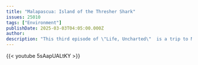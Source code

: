 ```yaml
---
title: "Malapascua: Island of the Thresher Shark"
issues: 25010
tags: ["Environment"]
publishDate: 2025-03-03T04:05:00.000Z
author: 
description: "This third episode of \"Life, Uncharted\"  is a trip to Malapascua Island in the Philippines to photograph the mesmerizing Pelagic Thresher Shark (Alopias pelagicus). Malapascua is the only spot in the world where this shark can be encountered daily, which is why it is flocked by divers from around the world."
---
```


{{< youtube 5sAapUALtKY >}}
